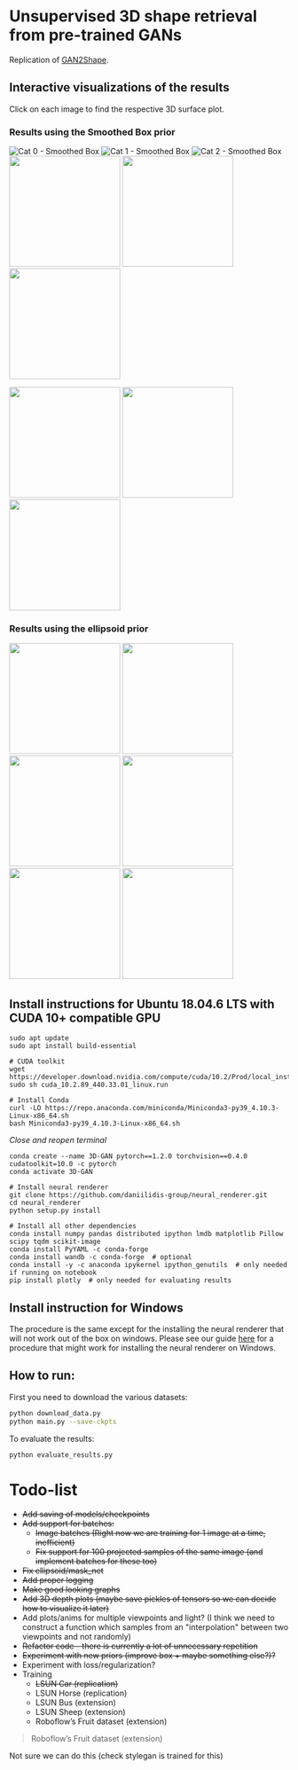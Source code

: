 # Unsupervised 3D shape retrieval from pre-trained GANs
Replication of [GAN2Shape](https://github.com/XingangPan/GAN2Shape).

## Interactive visualizations of the results
Click on each image to find the respective 3D surface plot.

### Results using the Smoothed Box prior
![Cat 0 - Smoothed Box](docs/Cat%20-%20Ellipsoid/plotly__im_0.gif) ![Cat 1 - Smoothed Box](docs/Cat%20-%20Ellipsoid/plotly__im_1.gif) ![Cat 2 - Smoothed Box](docs/Cat%20-%20Ellipsoid/plotly__im_2.gif)
<img src="docs/Cat - Smoothed box/plotly__im_0.gif" width="200px">
<img src="docs/Cat - Smoothed box/plotly__im_1.gif" width="200px">
<img src="docs/Cat - Smoothed box/plotly__im_2.gif" width="200px">

<img src="docs/Car - Smoothed box/plotly__im_0.gif" width="200px">
<img src="docs/Car - Smoothed box/plotly__im_4.gif" width="200px">
<img src="docs/Car - Smoothed box/plotly__im_5.gif" width="200px">

### Results using the ellipsoid prior
<img src="docs/Cat - Ellipsoid/plotly__im_0.gif" width="200px">
<img src="docs/Cat - Ellipsoid/plotly__im_1.gif" width="200px">
<img src="docs/Cat - Ellipsoid/plotly__im_2.gif" width="200px">

<img src="docs/Car - Ellipsoid/plotly__im_0.gif" width="200px">
<img src="docs/Car - Ellipsoid/plotly__im_4.gif" width="200px">
<img src="docs/Car - Ellipsoid/plotly__im_5.gif" width="200px">

## Install instructions for Ubuntu 18.04.6 LTS with CUDA 10+ compatible GPU
```
sudo apt update
sudo apt install build-essential
```
```
# CUDA toolkit
wget https://developer.download.nvidia.com/compute/cuda/10.2/Prod/local_installers/cuda_10.2.89_440.33.01_linux.run
sudo sh cuda_10.2.89_440.33.01_linux.run
```
```
# Install Conda
curl -LO https://repo.anaconda.com/miniconda/Miniconda3-py39_4.10.3-Linux-x86_64.sh
bash Miniconda3-py39_4.10.3-Linux-x86_64.sh
```
*Close and reopen terminal*
```
conda create --name 3D-GAN pytorch==1.2.0 torchvision==0.4.0 cudatoolkit=10.0 -c pytorch
conda activate 3D-GAN
```
```
# Install neural renderer
git clone https://github.com/daniilidis-group/neural_renderer.git
cd neural_renderer
python setup.py install
```
```
# Install all other dependencies
conda install numpy pandas distributed ipython lmdb matplotlib Pillow scipy tqdm scikit-image
conda install PyYAML -c conda-forge
conda install wandb -c conda-forge  # optional
conda install -y -c anaconda ipykernel ipython_genutils  # only needed if running on notebook
pip install plotly  # only needed for evaluating results
```

## Install instruction for Windows
The procedure is the same except for the installing the neural renderer that will not work out of the box on windows.
Please see our guide [here](https://github.com/alessioGalatolo/GAN-2D-to-3D/tree/nr-windows-instructions) for a procedure that might work for installing the neural renderer on Windows.

## How to run:
First you need to download the various datasets:
```sh
python download_data.py
python main.py --save-ckpts
```
To evaluate the results:
```
python evaluate_results.py
```

# Todo-list
- ~~Add saving of models/checkpoints~~
- ~~Add support for batches:~~
  - ~~Image batches (Right now we are training for 1 image at a time, inefficient)~~
  - ~~Fix support for 100 projected samples of the same image (and implement batches for these too)~~
- ~~Fix ellipsoid/mask_net~~
- ~~Add proper logging~~
- ~~Make good looking graphs~~
- ~~Add 3D depth plots (maybe save pickles of tensors so we can decide how to visualize it later)~~
- Add plots/anims for multiple viewpoints and light? 
  (I think we need to construct a function which samples from an "interpolation" between two viewpoints and not randomly)
- ~~Refactor code - there is currently a lot of unnecessary repetition~~
- ~~Experiment with new priors (improve box + maybe something else?)?~~
- Experiment with loss/regularization?
- Training
  - ~~LSUN Car (replication)~~
  - LSUN Horse (replication)
  - LSUN Bus (extension)
  - LSUN Sheep (extension)
  - Roboflow’s Fruit dataset (extension)  



>Roboflow’s Fruit dataset (extension)  

Not sure we can do this (check stylegan is trained for this)
